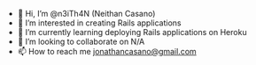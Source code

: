- 👋 Hi, I’m @n3iTh4N (Neithan Casano)
- 👀 I’m interested in creating Rails applications
- 🌱 I’m currently learning deploying Rails applications on Heroku
- 💞️ I’m looking to collaborate on N/A
- 📫 How to reach me jonathancasano@gmail.com

<!---
n3iTh4N/n3iTh4N is a ✨ special ✨ repository because its `README.md` (this file) appears on your GitHub profile.
You can click the Preview link to take a look at your changes.
--->
